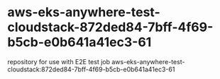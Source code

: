 # aws-eks-anywhere-test-cloudstack-872ded84-7bff-4f69-b5cb-e0b641a41ec3-61
repository for use with E2E test job aws-eks-anywhere-test-cloudstack:872ded84-7bff-4f69-b5cb-e0b641a41ec3-61
